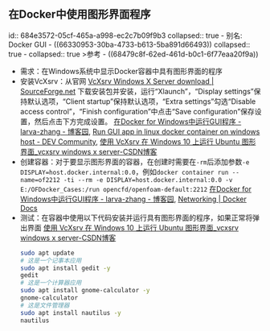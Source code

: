 ## 在Docker中使用图形界面程序
id:: 684e3572-05cf-465a-a998-ec2c7b09f9b3
collapsed:: true
	- 别名: Docker GUI
	- ((66330953-30ba-4733-b613-5ba891d66493))
	  collapsed:: true
		- collapsed:: true
		  >参考
			- ((68479c8f-62ed-461d-b0c1-6f77eaa20f9a))
- 需求：在Windows系统中显示Docker容器中具有图形界面的程序
- 安装VcXsrv：从官网 [VcXsrv Windows X Server download | SourceForge.net](https://sourceforge.net/projects/vcxsrv/) 下载安装包并安装，运行“Xlaunch”，“Display settings”保持默认选项，“Client startup”保持默认选项，“Extra settings”勾选“Disable access control”，“Finish configuration”中点击“Save configuration”保存设置，然后点击下方完成设置。 [在Docker for Windows中运行GUI程序 - larva-zhang - 博客园](https://www.cnblogs.com/larva-zhh/p/10531824.html#docker-run), [Run GUI app in linux docker container on windows host - DEV Community](https://dev.to/darksmile92/run-gui-app-in-linux-docker-container-on-windows-host-4kde), [使用 VcXsrv 在 Windows 10 上运行 Ubuntu 图形界面_vcxsrv windows x server-CSDN博客](https://blog.csdn.net/luohaitao/article/details/147120849)
- 创建容器：对于要显示图形界面的容器，在创建时需要在`-rm`后添加参数`-e DISPLAY=host.docker.internal:0.0`，例如`docker container run --name=of2212 -ti --rm -e DISPLAY=host.docker.internal:0.0 -v E:/OFDocker_Cases:/run opencfd/openfoam-default:2212` [在Docker for Windows中运行GUI程序 - larva-zhang - 博客园](https://www.cnblogs.com/larva-zhh/p/10531824.html#docker-run), [Networking | Docker Docs](https://docs.docker.com/desktop/features/networking/#use-cases-and-workarounds)
- 测试：在容器中使用以下代码安装并运行具有图形界面的程序，如果正常将弹出界面 [使用 VcXsrv 在 Windows 10 上运行 Ubuntu 图形界面_vcxsrv windows x server-CSDN博客](https://blog.csdn.net/luohaitao/article/details/147120849)
  ``` bash
  sudo apt update
  # 这是一个记事本应用
  sudo apt install gedit -y
  gedit
  # 这是一个计算器应用
  sudo apt install gnome-calculator -y
  gnome-calculator
  # 这是文件管理器
  sudo apt install nautilus -y
  nautilus
  ```